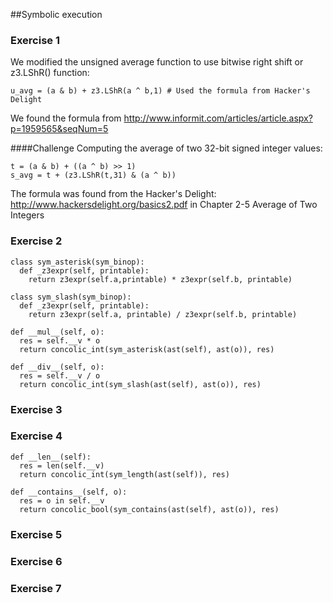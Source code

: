 ##Symbolic execution

### Exercise 1
We modified the unsigned average function to use bitwise right shift
or z3.LShR() function:

    u_avg = (a & b) + z3.LShR(a ^ b,1) # Used the formula from Hacker's Delight
    
We found the formula from http://www.informit.com/articles/article.aspx?p=1959565&seqNum=5

####Challenge
Computing the average of two 32-bit signed integer values:

    t = (a & b) + ((a ^ b) >> 1)
    s_avg = t + (z3.LShR(t,31) & (a ^ b))

The formula was found from the Hacker's Delight: http://www.hackersdelight.org/basics2.pdf in Chapter 2-5 Average of Two Integers

### Exercise 2

    class sym_asterisk(sym_binop):
      def _z3expr(self, printable):
        return z3expr(self.a,printable) * z3expr(self.b, printable)
    
    class sym_slash(sym_binop):
      def _z3expr(self, printable):
        return z3expr(self.a, printable) / z3expr(self.b, printable)
        
    def __mul__(self, o):
      res = self.__v * o
      return concolic_int(sym_asterisk(ast(self), ast(o)), res)
    
    def __div__(self, o):
      res = self.__v / o
      return concolic_int(sym_slash(ast(self), ast(o)), res)
      
### Exercise 3
      
### Exercise 4

    def __len__(self):
      res = len(self.__v)
      return concolic_int(sym_length(ast(self)), res)
      
    def __contains__(self, o):
      res = o in self.__v
      return concolic_bool(sym_contains(ast(self), ast(o)), res)

### Exercise 5

### Exercise 6

### Exercise 7
